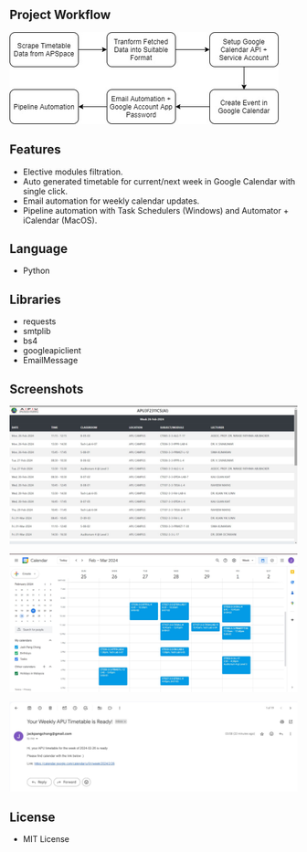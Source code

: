 ## Project Workflow
![Project Workflow](https://raw.githubusercontent.com/cipe5555/APU-Timetable-to-Google-Calendar/main/Screenshots/Project%20Flow.jpg)

## Features
- Elective modules filtration.
- Auto generated timetable for current/next week in Google Calendar with single click.
- Email automation for weekly calendar updates.
- Pipeline automation with Task Schedulers (Windows) and Automator + iCalendar (MacOS).

## Language
- Python

## Libraries
- requests
- smtplib
- bs4
- googleapiclient
- EmailMessage

## Screenshots
![Raw Timetable](https://raw.githubusercontent.com/cipe5555/APU-Timetable-to-Google-Calendar/main/Screenshots/Raw%20Timetable.jpg)

![Google Calendar](https://raw.githubusercontent.com/cipe5555/APU-Timetable-to-Google-Calendar/main/Screenshots/Google%20Calendar.jpg)

![Email Automation](https://raw.githubusercontent.com/cipe5555/APU-Timetable-to-Google-Calendar/main/Screenshots/Email%20Automation.jpg)

## License
- MIT License
